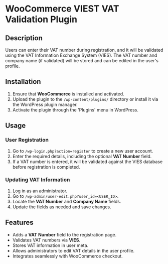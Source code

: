 # WooCommerce VIEST VAT Validation Plugin

## Description
Users can enter their VAT number during registration, and it will be validated using the VAT Information Exchange System (VIES). The VAT number and company name (if validated) will be stored and can be edited in the user's profile.

## Installation

1. Ensure that **WooCommerce** is installed and activated.
2. Upload the plugin to the `/wp-content/plugins/` directory or install it via the WordPress plugin manager.
3. Activate the plugin through the 'Plugins' menu in WordPress.

## Usage

### User Registration
1. Go to `/wp-login.php?action=register` to create a new user account.
2. Enter the required details, including the optional **VAT Number** field.
3. If a VAT number is entered, it will be validated against the VIES database before registration is completed.

### Updating VAT Information
1. Log in as an administrator.
2. Go to `/wp-admin/user-edit.php?user_id=<USER_ID>`.
3. Locate the **VAT Number** and **Company Name** fields.
4. Update the fields as needed and save changes.

## Features
- Adds a **VAT Number** field to the registration page.
- Validates VAT numbers via **VIES**.
- Stores VAT information in user meta.
- Allows administrators to edit VAT details in the user profile.
- Integrates seamlessly with WooCommerce checkout.